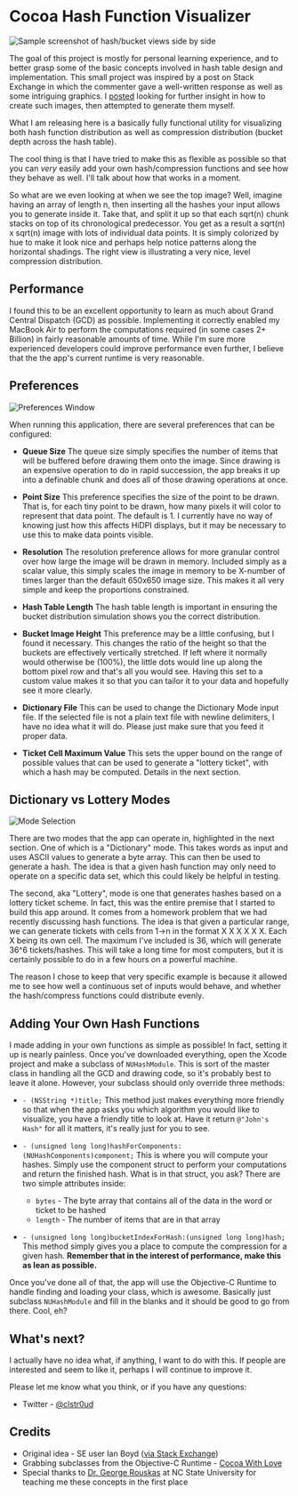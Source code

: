 # Cocoa Hash Function Visualizer

![](http://cl.ly/image/3z171w0z1503/screenshot_hv.png "Sample screenshot of hash/bucket views side by side")

The goal of this project is mostly for personal learning experience, and to better grasp some of the basic concepts involved in hash table design and implementation. This small project was inspired by a post on Stack Exchange in which the commenter gave a well-written response as well as some intriguing graphics. I [posted](http://programmers.stackexchange.com/questions/177260/hash-algorithm-randomness-visualization) looking for further insight in how to create such images, then attempted to generate them myself.

What I am releasing here is a basically fully functional utility for visualizing both hash function distribution as well as compression distribution (bucket depth across the hash table).

The cool thing is that I have tried to make this as flexible as possible so that you can _very_ easily add your own hash/compression functions and see how they behave as well. I'll talk about how that works in a moment.

So what are we even looking at when we see the top image? Well, imagine having an array of length n, then inserting all the hashes your input allows you to generate inside it. Take that, and split it up so that each sqrt(n) chunk stacks on top of its chronological predecessor. You get as a result a sqrt(n) x sqrt(n) image with lots of individual data points. It is simply colorized by hue to make it look nice and perhaps help notice patterns along the horizontal shadings. The right view is illustrating a very nice, level compression distribution.
 
## Performance

I found this to be an excellent opportunity to learn as much about Grand Central Dispatch (GCD) as possible. Implementing it correctly enabled my MacBook Air to perform the computations required (in some cases 2+ Billion) in fairly reasonable amounts of time. While I'm sure more experienced developers could improve performance even further, I believe that the the app's current runtime is very reasonable.


## Preferences

![Preferences Window](http://cl.ly/image/1V1B3D152t26/preferences_window.png)

When running this application, there are several preferences that can be configured:

*	**Queue Size**
	The queue size simply specifies the number of items that will be buffered before drawing them onto the image. Since drawing is an expensive operation to do in rapid succession, the app breaks it up into a definable chunk and does all of those drawing operations at once.
	
*	**Point Size**
	This preference specifies the size of the point to be drawn. That is, for each tiny point to be drawn, how many pixels it will color to represent that data point. The default is 1. I currently have no way of knowing just how this affects HiDPI displays, but it may be necessary to use this to make data points visible.
	
*	**Resolution**
	The resolution preference allows for more granular control over how large the image will be drawn in memory. Included simply as a scalar value, this simply scales the image in memory to be X-number of times larger than the default 650x650 image size. This makes it all very simple and keep the proportions constrained.
	
*	**Hash Table Length**
	The hash table length is important in ensuring the bucket distribution simulation shows you the correct distribution.
	
*	**Bucket Image Height**
	This preference may be a little confusing, but I found it necessary. This changes the ratio of the height so that the buckets are effectively vertically stretched. If left where it normally would otherwise be (100%), the little dots would line up along the bottom pixel row and that's all you would see. Having this set to a custom value makes it so that you can tailor it to your data and hopefully see it more clearly.
	
*	**Dictionary File**
	This can be used to change the Dictionary Mode input file. If the selected file is not a plain text file with newline delimiters, I have no idea what it will do. Please just make sure that you feed it proper data.
	
*	**Ticket Cell Maximum Value**
	This sets the upper bound on the range of possible values that can be used to generate a "lottery ticket", with which a hash may be computed. Details in the next section.	

## Dictionary vs Lottery Modes

![Mode Selection](http://cl.ly/image/3b2k2m461a3R/Screen%20Shot%202012-12-12%20at%204.03.10%20PM.png)

There are two modes that the app can operate in, highlighted in the next section. One of which is a "Dictionary" mode. This takes words as input and uses ASCII values to generate a byte array. This can then be used to generate a hash. The idea is that a given hash function may only need to operate on a specific data set, which this could likely be helpful in testing.

The second, aka "Lottery", mode is one that generates hashes based on a lottery ticket scheme. In fact, this was the entire premise that I started to build this app around. It comes from a homework problem that we had recently discussing hash functions. The idea is that given a particular range, we can generate tickets with cells from 1->n in the format X X X X X X. Each X being its own cell. The maximum I've included is 36, which will generate 36^6 tickets/hashes. This will take a long time for most computers, but it is certainly possible to do in a few hours on a powerful machine.

The reason I chose to keep that very specific example is because it allowed me to see how well a continuous set of inputs would behave, and whether the hash/compress functions could distribute evenly.

## Adding Your Own Hash Functions

I made adding in your own functions as simple as possible! In fact, setting it up is nearly painless. Once you've downloaded everything, open the Xcode project and make a subclass of `NUHashModule`. This is sort of the master class in handling all the GCD and drawing code, so it's probably best to leave it alone. However, your subclass should only override three methods:

* `- (NSString *)title;` This method just makes everything more friendly so that when the app asks you which algorithm you would like to visualize, you have a friendly title to look at. Have it return `@"John's Hash"` for all it matters, it's really just for you to see.

* `- (unsigned long long)hashForComponents:(NUHashComponents)component;` This is where you will compute your hashes. Simply use the component struct to perform your computations and return the finished hash. What is in that struct, you ask? There are two simple attributes inside: 
	* `bytes`  - The byte array that contains all of the data in the word or ticket to be hashed
	* `length` - The number of items that are in that array

* `- (unsigned long long)bucketIndexForHash:(unsigned long long)hash;` This method simply gives you a place to compute the compression for a given hash. **Remember that in the interest of performance, make this as lean as possible.**

Once you've done all of that, the app will use the Objective-C Runtime to handle finding and loading your class, which is awesome. Basically just subclass `NUHashModule` and fill in the blanks and it should be good to go from there. Cool, eh?

## What's next?

I actually have no idea what, if anything, I want to do with this. If people are interested and seem to like it, perhaps I will continue to improve it.

Please let me know what you think, or if you have any questions:

* Twitter - [@clstr0ud](https://twitter.com/clstr0ud)

## Credits
* Original idea - SE user Ian Boyd ([via Stack Exchange](http://programmers.stackexchange.com/a/145633/73699))
* Grabbing subclasses from the Objective-C Runtime - [Cocoa With Love](http://cl.ly/0G1A07283Z1O)
* Special thanks to [Dr. George Rouskas](http://rouskas.csc.ncsu.edu) at NC State University for teaching me these concepts in the first place
